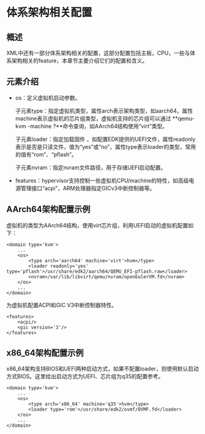 # 体系架构相关配置<a name="ZH-CN_TOPIC_0184192753"></a>

## 概述<a name="section891512161392"></a>

XML中还有一部分体系架构相关的配置，这部分配置包括主板，CPU，一些与体系架构相关的feature，本章节主要介绍它们的配置和含义。

## 元素介绍<a name="section5884430104314"></a>

-   os：定义虚拟机启动参数。

    子元素type：指定虚拟机类型，属性arch表示架构类型，如aarch64，属性machine表示虚拟机的芯片组类型，虚拟机支持的芯片组可以通过 **qemu-kvm -machine ?**命令查询，如AArch64结构使用“virt”类型。

    子元素loader：指定加载固件 ，如配置EDK提供的UEFI文件，属性readonly表示是否是只读文件，值为“yes”或“no”，属性type表示loader的类型，常用的值有“rom”、“pflash”。

    子元素nvram：指定nvram文件路径，用于存储UEFI启动配置。


-   features：hypervisor支持控制一些虚拟机CPU/machine的特性，如高级电源管理接口“acpi”，ARM处理器指定GICv3中断控制器等。

## AArch64架构配置示例<a name="section647718146174"></a>

虚拟机的类型为AArch64结构，使用virt芯片组，利用UEFI启动的虚拟机配置如下：

```
<domain type='kvm'>
    ...
    <os>
        <type arch='aarch64' machine='virt'>hvm</type>
        <loader readonly='yes' type='pflash'>/usr/share/edk2/aarch64/QEMU_EFI-pflash.raw</loader>
        <nvram>/var/lib/libvirt/qemu/nvram/openEulerVM.fd</nvram>
    </os>
    ...
</domain>
```

为虚拟机配置ACPI和GIC V3中断控制器特性。

```
<features>
    <acpi/>
    <gic version='3'/>
</features>
```

## x86\_64架构配置示例<a name="section416341234917"></a>

x86\_64架构支持BIOS和UEFI两种启动方式，如果不配置loader，则使用默认启动方式BIOS。这里给出启动方式为UEFI、芯片组为q35的配置参考。

```
<domain type='kvm'>
    ...
    <os>
        <type arch='x86_64' machine='q35'>hvm</type>
        <loader type='rom'>/usr/share/edk2/ovmf/OVMF.fd</loader>
    </os>
    ...
</domain>
```

